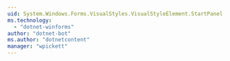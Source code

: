 ```yaml
---
uid: System.Windows.Forms.VisualStyles.VisualStyleElement.StartPanel
ms.technology: 
  - "dotnet-winforms"
author: "dotnet-bot"
ms.author: "dotnetcontent"
manager: "wpickett"
---
```


